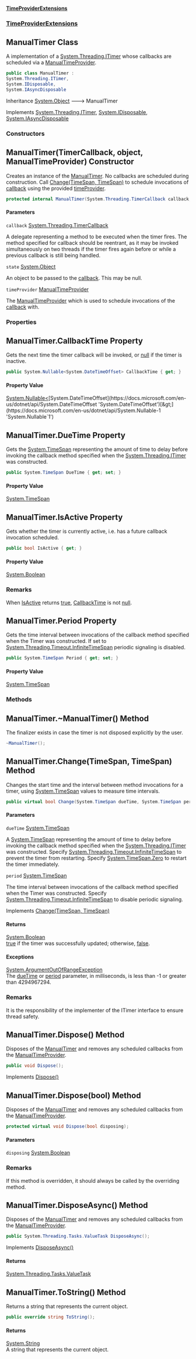 #### [TimeProviderExtensions](index.md 'index')
### [TimeProviderExtensions](index.md#TimeProviderExtensions 'TimeProviderExtensions')

## ManualTimer Class

A implementation of a [System.Threading.ITimer](https://docs.microsoft.com/en-us/dotnet/api/System.Threading.ITimer 'System.Threading.ITimer') whose callbacks are scheduled via a [ManualTimeProvider](TimeProviderExtensions.ManualTimeProvider.md 'TimeProviderExtensions.ManualTimeProvider').

```csharp
public class ManualTimer :
System.Threading.ITimer,
System.IDisposable,
System.IAsyncDisposable
```

Inheritance [System.Object](https://docs.microsoft.com/en-us/dotnet/api/System.Object 'System.Object') &#129106; ManualTimer

Implements [System.Threading.ITimer](https://docs.microsoft.com/en-us/dotnet/api/System.Threading.ITimer 'System.Threading.ITimer'), [System.IDisposable](https://docs.microsoft.com/en-us/dotnet/api/System.IDisposable 'System.IDisposable'), [System.IAsyncDisposable](https://docs.microsoft.com/en-us/dotnet/api/System.IAsyncDisposable 'System.IAsyncDisposable')
### Constructors

<a name='TimeProviderExtensions.ManualTimer.ManualTimer(System.Threading.TimerCallback,object,TimeProviderExtensions.ManualTimeProvider)'></a>

## ManualTimer(TimerCallback, object, ManualTimeProvider) Constructor

Creates an instance of the [ManualTimer](TimeProviderExtensions.ManualTimer.md 'TimeProviderExtensions.ManualTimer'). No callbacks are scheduled during construction. Call [Change(TimeSpan, TimeSpan)](TimeProviderExtensions.ManualTimer.md#TimeProviderExtensions.ManualTimer.Change(System.TimeSpan,System.TimeSpan) 'TimeProviderExtensions.ManualTimer.Change(System.TimeSpan, System.TimeSpan)') to schedule invocations of [callback](TimeProviderExtensions.ManualTimer.md#TimeProviderExtensions.ManualTimer.ManualTimer(System.Threading.TimerCallback,object,TimeProviderExtensions.ManualTimeProvider).callback 'TimeProviderExtensions.ManualTimer.ManualTimer(System.Threading.TimerCallback, object, TimeProviderExtensions.ManualTimeProvider).callback') using the provided [timeProvider](TimeProviderExtensions.ManualTimer.md#TimeProviderExtensions.ManualTimer.ManualTimer(System.Threading.TimerCallback,object,TimeProviderExtensions.ManualTimeProvider).timeProvider 'TimeProviderExtensions.ManualTimer.ManualTimer(System.Threading.TimerCallback, object, TimeProviderExtensions.ManualTimeProvider).timeProvider').

```csharp
protected internal ManualTimer(System.Threading.TimerCallback callback, object? state, TimeProviderExtensions.ManualTimeProvider timeProvider);
```
#### Parameters

<a name='TimeProviderExtensions.ManualTimer.ManualTimer(System.Threading.TimerCallback,object,TimeProviderExtensions.ManualTimeProvider).callback'></a>

`callback` [System.Threading.TimerCallback](https://docs.microsoft.com/en-us/dotnet/api/System.Threading.TimerCallback 'System.Threading.TimerCallback')

A delegate representing a method to be executed when the timer fires. The method specified for callback should be reentrant,
as it may be invoked simultaneously on two threads if the timer fires again before or while a previous callback is still being handled.

<a name='TimeProviderExtensions.ManualTimer.ManualTimer(System.Threading.TimerCallback,object,TimeProviderExtensions.ManualTimeProvider).state'></a>

`state` [System.Object](https://docs.microsoft.com/en-us/dotnet/api/System.Object 'System.Object')

An object to be passed to the [callback](TimeProviderExtensions.ManualTimer.md#TimeProviderExtensions.ManualTimer.ManualTimer(System.Threading.TimerCallback,object,TimeProviderExtensions.ManualTimeProvider).callback 'TimeProviderExtensions.ManualTimer.ManualTimer(System.Threading.TimerCallback, object, TimeProviderExtensions.ManualTimeProvider).callback'). This may be null.

<a name='TimeProviderExtensions.ManualTimer.ManualTimer(System.Threading.TimerCallback,object,TimeProviderExtensions.ManualTimeProvider).timeProvider'></a>

`timeProvider` [ManualTimeProvider](TimeProviderExtensions.ManualTimeProvider.md 'TimeProviderExtensions.ManualTimeProvider')

The [ManualTimeProvider](TimeProviderExtensions.ManualTimeProvider.md 'TimeProviderExtensions.ManualTimeProvider') which is used to schedule invocations of the [callback](TimeProviderExtensions.ManualTimer.md#TimeProviderExtensions.ManualTimer.ManualTimer(System.Threading.TimerCallback,object,TimeProviderExtensions.ManualTimeProvider).callback 'TimeProviderExtensions.ManualTimer.ManualTimer(System.Threading.TimerCallback, object, TimeProviderExtensions.ManualTimeProvider).callback') with.
### Properties

<a name='TimeProviderExtensions.ManualTimer.CallbackTime'></a>

## ManualTimer.CallbackTime Property

Gets the next time the timer callback will be invoked, or [null](https://docs.microsoft.com/en-us/dotnet/csharp/language-reference/keywords/null 'https://docs.microsoft.com/en-us/dotnet/csharp/language-reference/keywords/null') if the timer is inactive.

```csharp
public System.Nullable<System.DateTimeOffset> CallbackTime { get; }
```

#### Property Value
[System.Nullable&lt;](https://docs.microsoft.com/en-us/dotnet/api/System.Nullable-1 'System.Nullable`1')[System.DateTimeOffset](https://docs.microsoft.com/en-us/dotnet/api/System.DateTimeOffset 'System.DateTimeOffset')[&gt;](https://docs.microsoft.com/en-us/dotnet/api/System.Nullable-1 'System.Nullable`1')

<a name='TimeProviderExtensions.ManualTimer.DueTime'></a>

## ManualTimer.DueTime Property

Gets the [System.TimeSpan](https://docs.microsoft.com/en-us/dotnet/api/System.TimeSpan 'System.TimeSpan') representing the amount of time to delay before invoking the callback method specified when the [System.Threading.ITimer](https://docs.microsoft.com/en-us/dotnet/api/System.Threading.ITimer 'System.Threading.ITimer') was constructed.

```csharp
public System.TimeSpan DueTime { get; set; }
```

#### Property Value
[System.TimeSpan](https://docs.microsoft.com/en-us/dotnet/api/System.TimeSpan 'System.TimeSpan')

<a name='TimeProviderExtensions.ManualTimer.IsActive'></a>

## ManualTimer.IsActive Property

Gets whether the timer is currently active, i.e. has a future callback invocation scheduled.

```csharp
public bool IsActive { get; }
```

#### Property Value
[System.Boolean](https://docs.microsoft.com/en-us/dotnet/api/System.Boolean 'System.Boolean')

### Remarks
When [IsActive](TimeProviderExtensions.ManualTimer.md#TimeProviderExtensions.ManualTimer.IsActive 'TimeProviderExtensions.ManualTimer.IsActive') returns [true](https://docs.microsoft.com/en-us/dotnet/csharp/language-reference/builtin-types/bool 'https://docs.microsoft.com/en-us/dotnet/csharp/language-reference/builtin-types/bool'), [CallbackTime](TimeProviderExtensions.ManualTimer.md#TimeProviderExtensions.ManualTimer.CallbackTime 'TimeProviderExtensions.ManualTimer.CallbackTime') is not [null](https://docs.microsoft.com/en-us/dotnet/csharp/language-reference/keywords/null 'https://docs.microsoft.com/en-us/dotnet/csharp/language-reference/keywords/null').

<a name='TimeProviderExtensions.ManualTimer.Period'></a>

## ManualTimer.Period Property

Gets the time interval between invocations of the callback method specified when the Timer was constructed.
If set to [System.Threading.Timeout.InfiniteTimeSpan](https://docs.microsoft.com/en-us/dotnet/api/System.Threading.Timeout.InfiniteTimeSpan 'System.Threading.Timeout.InfiniteTimeSpan') periodic signaling is disabled.

```csharp
public System.TimeSpan Period { get; set; }
```

#### Property Value
[System.TimeSpan](https://docs.microsoft.com/en-us/dotnet/api/System.TimeSpan 'System.TimeSpan')
### Methods

<a name='TimeProviderExtensions.ManualTimer.~ManualTimer()'></a>

## ManualTimer.~ManualTimer() Method

The finalizer exists in case the timer is not disposed explicitly by the user.

```csharp
~ManualTimer();
```

<a name='TimeProviderExtensions.ManualTimer.Change(System.TimeSpan,System.TimeSpan)'></a>

## ManualTimer.Change(TimeSpan, TimeSpan) Method

Changes the start time and the interval between method invocations for a timer, using [System.TimeSpan](https://docs.microsoft.com/en-us/dotnet/api/System.TimeSpan 'System.TimeSpan') values to measure time intervals.

```csharp
public virtual bool Change(System.TimeSpan dueTime, System.TimeSpan period);
```
#### Parameters

<a name='TimeProviderExtensions.ManualTimer.Change(System.TimeSpan,System.TimeSpan).dueTime'></a>

`dueTime` [System.TimeSpan](https://docs.microsoft.com/en-us/dotnet/api/System.TimeSpan 'System.TimeSpan')

A [System.TimeSpan](https://docs.microsoft.com/en-us/dotnet/api/System.TimeSpan 'System.TimeSpan') representing the amount of time to delay before invoking the callback method specified when the [System.Threading.ITimer](https://docs.microsoft.com/en-us/dotnet/api/System.Threading.ITimer 'System.Threading.ITimer') was constructed.
Specify [System.Threading.Timeout.InfiniteTimeSpan](https://docs.microsoft.com/en-us/dotnet/api/System.Threading.Timeout.InfiniteTimeSpan 'System.Threading.Timeout.InfiniteTimeSpan') to prevent the timer from restarting. Specify [System.TimeSpan.Zero](https://docs.microsoft.com/en-us/dotnet/api/System.TimeSpan.Zero 'System.TimeSpan.Zero') to restart the timer immediately.

<a name='TimeProviderExtensions.ManualTimer.Change(System.TimeSpan,System.TimeSpan).period'></a>

`period` [System.TimeSpan](https://docs.microsoft.com/en-us/dotnet/api/System.TimeSpan 'System.TimeSpan')

The time interval between invocations of the callback method specified when the Timer was constructed.
Specify [System.Threading.Timeout.InfiniteTimeSpan](https://docs.microsoft.com/en-us/dotnet/api/System.Threading.Timeout.InfiniteTimeSpan 'System.Threading.Timeout.InfiniteTimeSpan') to disable periodic signaling.

Implements [Change(TimeSpan, TimeSpan)](https://docs.microsoft.com/en-us/dotnet/api/System.Threading.ITimer.Change#System_Threading_ITimer_Change_System_TimeSpan,System_TimeSpan_ 'System.Threading.ITimer.Change(System.TimeSpan,System.TimeSpan)')

#### Returns
[System.Boolean](https://docs.microsoft.com/en-us/dotnet/api/System.Boolean 'System.Boolean')  
[true](https://docs.microsoft.com/en-us/dotnet/csharp/language-reference/builtin-types/bool 'https://docs.microsoft.com/en-us/dotnet/csharp/language-reference/builtin-types/bool') if the timer was successfully updated; otherwise, [false](https://docs.microsoft.com/en-us/dotnet/csharp/language-reference/builtin-types/bool 'https://docs.microsoft.com/en-us/dotnet/csharp/language-reference/builtin-types/bool').

#### Exceptions

[System.ArgumentOutOfRangeException](https://docs.microsoft.com/en-us/dotnet/api/System.ArgumentOutOfRangeException 'System.ArgumentOutOfRangeException')  
The [dueTime](TimeProviderExtensions.ManualTimer.md#TimeProviderExtensions.ManualTimer.Change(System.TimeSpan,System.TimeSpan).dueTime 'TimeProviderExtensions.ManualTimer.Change(System.TimeSpan, System.TimeSpan).dueTime') or [period](TimeProviderExtensions.ManualTimer.md#TimeProviderExtensions.ManualTimer.Change(System.TimeSpan,System.TimeSpan).period 'TimeProviderExtensions.ManualTimer.Change(System.TimeSpan, System.TimeSpan).period') parameter, in milliseconds, is less than -1 or greater than 4294967294.

### Remarks
It is the responsibility of the implementer of the ITimer interface to ensure thread safety.

<a name='TimeProviderExtensions.ManualTimer.Dispose()'></a>

## ManualTimer.Dispose() Method

Disposes of the [ManualTimer](TimeProviderExtensions.ManualTimer.md 'TimeProviderExtensions.ManualTimer') and removes any scheduled callbacks from the [ManualTimeProvider](TimeProviderExtensions.ManualTimeProvider.md 'TimeProviderExtensions.ManualTimeProvider').

```csharp
public void Dispose();
```

Implements [Dispose()](https://docs.microsoft.com/en-us/dotnet/api/System.IDisposable.Dispose 'System.IDisposable.Dispose')

<a name='TimeProviderExtensions.ManualTimer.Dispose(bool)'></a>

## ManualTimer.Dispose(bool) Method

Disposes of the [ManualTimer](TimeProviderExtensions.ManualTimer.md 'TimeProviderExtensions.ManualTimer') and removes any scheduled callbacks from the [ManualTimeProvider](TimeProviderExtensions.ManualTimeProvider.md 'TimeProviderExtensions.ManualTimeProvider').

```csharp
protected virtual void Dispose(bool disposing);
```
#### Parameters

<a name='TimeProviderExtensions.ManualTimer.Dispose(bool).disposing'></a>

`disposing` [System.Boolean](https://docs.microsoft.com/en-us/dotnet/api/System.Boolean 'System.Boolean')

### Remarks
If this method is overridden, it should always be called by the overriding method.

<a name='TimeProviderExtensions.ManualTimer.DisposeAsync()'></a>

## ManualTimer.DisposeAsync() Method

Disposes of the [ManualTimer](TimeProviderExtensions.ManualTimer.md 'TimeProviderExtensions.ManualTimer') and removes any scheduled callbacks from the [ManualTimeProvider](TimeProviderExtensions.ManualTimeProvider.md 'TimeProviderExtensions.ManualTimeProvider').

```csharp
public System.Threading.Tasks.ValueTask DisposeAsync();
```

Implements [DisposeAsync()](https://docs.microsoft.com/en-us/dotnet/api/System.IAsyncDisposable.DisposeAsync 'System.IAsyncDisposable.DisposeAsync')

#### Returns
[System.Threading.Tasks.ValueTask](https://docs.microsoft.com/en-us/dotnet/api/System.Threading.Tasks.ValueTask 'System.Threading.Tasks.ValueTask')

<a name='TimeProviderExtensions.ManualTimer.ToString()'></a>

## ManualTimer.ToString() Method

Returns a string that represents the current object.

```csharp
public override string ToString();
```

#### Returns
[System.String](https://docs.microsoft.com/en-us/dotnet/api/System.String 'System.String')  
A string that represents the current object.